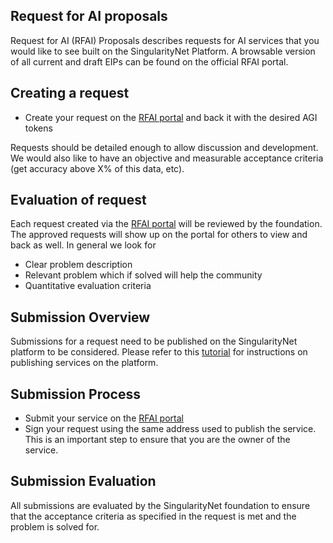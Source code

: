 ## Request for AI proposals

Request for AI (RFAI) Proposals describes requests for AI services that you would like to see built on the SingularityNet Platform.
A browsable version of all current and draft EIPs can be found on the official RFAI portal.

## Creating a request

* Create your request on the [RFAI portal]() and back it with the desired AGI tokens

Requests should be detailed enough to allow discussion and development. We would also like to have an objective and measurable acceptance criteria (get accuracy above X% of this data, etc). 

## Evaluation of request

Each request created via the [RFAI portal]() will be reviewed by the foundation. The approved requests will show up on the portal for others to view and back as well.
In general we look for 
* Clear problem description
* Relevant problem which if solved will help the community
* Quantitative evaluation criteria

## Submission Overview

Submissions for a request need to be published on the SingularityNet platform to be considered. 
Please refer to this [tutorial](https://dev.singularitynet.io/tutorials/publish/) for instructions on publishing services on the platform.

## Submission Process

* Submit your service on the [RFAI portal]()
* Sign your request using the same address used to publish the service. This is an important step to ensure that you are the owner of the service.

## Submission Evaluation

All submissions are evaluated by the SingularityNet foundation to ensure that the acceptance criteria as specified in the request is met and the problem is solved for.





